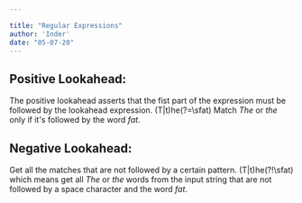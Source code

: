 ```yaml
---

title: "Regular Expressions"
author: 'Inder'
date: "05-07-20"
---
```



## Positive Lookahead:
The positive lookahead asserts that the fist part of the expression must be followed by the lookahead expression.
(T|t)he(?=\sfat) Match <em>The</em> or <em>the</em> only if it's followed by the word <em>fat</em>.

## Negative Lookahead:
Get all the matches that are not followed by a certain pattern. (T|t)he(?!\sfat) which means get all <em>The</em> or <em>the</em> words from the input string that are not followed by a space character and the word <em>fat</em>.